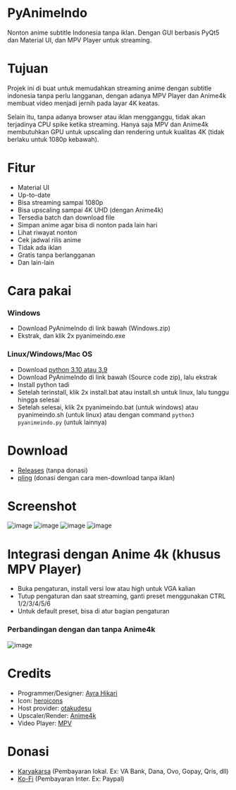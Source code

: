 # PyAnimeIndo
Nonton anime subtitle Indonesia tanpa iklan. Dengan GUI berbasis PyQt5 dan Material UI, dan MPV Player untuk streaming.

# Tujuan
Projek ini di buat untuk memudahkan streaming anime dengan subtitle indonesia tanpa perlu langganan, dengan adanya MPV Player dan Anime4k membuat video menjadi jernih pada layar 4K keatas.

Selain itu, tanpa adanya browser atau iklan mengganggu, tidak akan terjadinya CPU spike ketika streaming. Hanya saja MPV dan Anime4k membutuhkan GPU untuk upscaling dan rendering untuk kualitas 4K (tidak berlaku untuk 1080p kebawah).

# Fitur
- Material UI
- Up-to-date
- Bisa streaming sampai 1080p
- Bisa upscaling sampai 4K UHD (dengan Anime4k)
- Tersedia batch dan download file
- Simpan anime agar bisa di nonton pada lain hari
- Lihat riwayat nonton
- Cek jadwal rilis anime
- Tidak ada iklan
- Gratis tanpa berlangganan
- Dan lain-lain

# Cara pakai
### Windows
- Download PyAnimeIndo di link bawah (Windows.zip)
- Ekstrak, dan klik 2x pyanimeindo.exe

### Linux/Windows/Mac OS
- Download [python 3.10 atau 3.9](https://www.python.org/downloads/windows/)
- Download PyAnimeIndo di link bawah (Source code zip), lalu ekstrak
- Install python tadi
- Setelah terinstall, klik 2x install.bat atau install.sh untuk linux, lalu tunggu hingga selesai
- Setelah selesai, klik 2x pyanimeindo.bat (untuk windows) atau pyanimeindo.sh (untuk linux) atau dengan command `python3 pyanimeindo.py` (untuk lainnya)

# Download
- [Releases](https://github.com/AyraHikari/PyAnimeIndo/releases) (tanpa donasi)
- [pling](https://www.pling.com/p/1707646/) (donasi dengan cara men-download tanpa iklan)

# Screenshot
![image](https://user-images.githubusercontent.com/36266025/155111282-a7bb6ed7-9d2c-48ed-9c37-e071f449daa7.png)
![image](https://user-images.githubusercontent.com/36266025/153732528-5b07914a-8d4f-414f-80c9-62b7bb1e0225.png)
![image](https://user-images.githubusercontent.com/36266025/155111309-509642ea-d8bd-42ee-93ff-f90896007870.png)
![image](https://user-images.githubusercontent.com/36266025/155111358-63388d16-eeda-4fdf-b5a1-e51c760f8bc8.png)

# Integrasi dengan Anime 4k (khusus MPV Player)
- Buka pengaturan, install versi low atau high untuk VGA kalian
- Tutup pengaturan dan saat streaming, ganti preset menggunakan CTRL 1/2/3/4/5/6
- Untuk default preset, bisa di atur bagian pengaturan

### Perbandingan dengan dan tanpa Anime4k
![image](https://user-images.githubusercontent.com/36266025/153733742-eaaecc5c-0cd1-4454-a0a2-604c55c3cc6b.png)

# Credits
- Programmer/Designer: [Ayra Hikari](https://github.com/AyraHikari)
- Icon: [heroicons](https://heroicons.com)
- Host provider: [otakudesu](https://otakudesu.pro)
- Upscaler/Render: [Anime4k](https://github.com/bloc97/Anime4K)
- Video Player: [MPV](https://mpv.io/)

# Donasi
- [Karyakarsa](https://karyakarsa.com/AyraHikari/support) (Pembayaran lokal. Ex: VA Bank, Dana, Ovo, Gopay, Qris, dll)
- [Ko-Fi](https://ko-fi.com/W7W8AAUFI) (Pembayaran Inter. Ex: Paypal)
